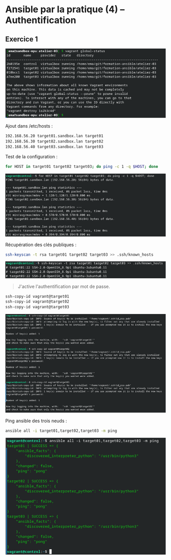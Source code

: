 # Ansible par la pratique (4) – Authentification

## Exercice 1

![img](./img/Screenshot_20250324_103425.png)

Ajout dans /etc/hosts :

```bash
192.168.56.20 target01.sandbox.lan target01
192.168.56.30 target02.sandbox.lan target02
192.168.56.40 target03.sandbox.lan target03 
```

Test de la configuration :

```bash
for HOST in target01 target02 target03; do ping -c 1 -q $HOST; done
```

![img](./img/Screenshot_20250324_104111.png)

Récupération des clés publiques :

```bash
ssh-keyscan -t rsa target01 target02 target03 >> .ssh/known_hosts
```

![img](./img/Screenshot_20250324_104221.png)

> J'active l'authentification par mot de passe.

```bash
ssh-copy-id vagrant@target01
ssh-copy-id vagrant@target02
ssh-copy-id vagrant@target03
```

![img](./img/Screenshot_20250324_104734.png)

Ping ansible des trois neuds :

```bash
ansible all -i target01,target02,target03 -m ping
```

![img](./img/Screenshot_20250324_104848.png)
